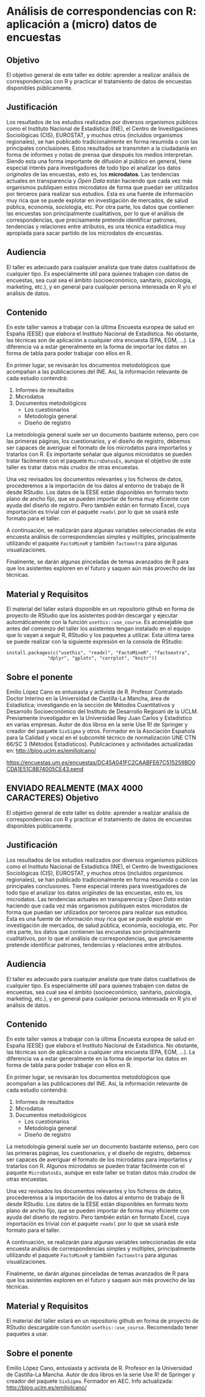 Análisis de correspondencias con R: aplicación a (micro) datos de encuestas
===========================================================================

Objetivo
------------

El objetivo general de este taller es doble: aprender a realizar análisis de correspondencias
con R y practicar el tratamiento de datos de encuestas disponibles públicamente. 


Justificación
-------------
Los resultados de los estudios realizados por diversos organismos públicos como
el Instituto Nacional de Estadística (INE), el Centro de Investigaciones Sociológicas (CIS),
EUROSTAT, y muchos otros (incluídos organismos regionales), se han publicado tradicionalmente
en forma resumida o con las principales conclusiones. Estos resultados se transmiten a la ciudadanía en forma
de informes y notas de prensa que después los medios interpretan. Siendo esta una 
forma importante de difusión al público en general, tiene especial interés para investigadores
de todo tipo el analizar los datos _originales_ de las encuestas, esto es, los **microdatos**.
Las tendencias actuales en transparencia y _Open Data_ están haciendo que cada vez más 
organismos publiquen estos microdatos de forma que puedan ser utilizados por terceros
para realizar sus estudios. Esta es una fuente de información muy rica que se puede
explotar en investigación de mercados, de salud pública, economía, sociología, etc.
Por otra parte, los datos que contienen las encuestas son principalmente cualitativos,
por lo que el análisis de correspondencias, que precisamente pretende identificar 
patrones, tendencias y relaciones entre atributos, es una técnica estadística
muy apropiada para sacar partido de los microdatos de encuestas.

Audiencia
---------
El taller es adecuado para cualquier analista que trate datos cualitativos de cualquier tipo.
Es especialmente útil para quienes trabajen con datos de encuestas, sea cual sea el ámbito
(socioeconómico, sanitario, psicología, marketing, etc.), y en general para cualquier persona
interesada en R y/o el análisis de datos.

Contenido
---------
En este taller vamos a trabajar con la última Encuesta europea de salud en España (EESE) que elabora el Instituto Nacional de Estadística. No obstante, las técnicas son de aplicación a cualquier otra encuesta (EPA, EGM, ...). La diferencia va a estar 
generalmente en la forma de importar los datos en forma de tabla para poder trabajar con ellos en R.

En primer lugar, se revisarán los documentos metodológicos que acompañan a las publicaciones del INE. Así, la información relevante de cada estudio contendrá:

1. Informes de resultados
2. Microdatos
3. Documentos metodológicos
    - Los cuestionarios
    - Metodología general
    - Diseño de registro
    
La metodología general suele ser un documento bastante extenso, pero con las primeras páginas, los cuestionarios, y el diseño de registro, debemos ser capaces de averiguar el formato de los microdatos para importarlos y tratarlos con R. Es importante 
señalar que algunos microdatos se pueden tratar fácilmente con el paquete `MicroDatosEs`, aunque el objetivo de este taller es tratar datos más _crudos_ de otras encuestas.

Una vez revisados los documentos relevantes y los ficheros de datos, procederemos a la importación de los datos al entorno de trabajo de R desde RStudio. Los datos de la EESE están disponibles en formato texto plano de ancho fijo, que se pueden importar de forma muy eficiente con ayuda del diseño de registro. Pero también están en formato Excel, cuya importación es trivial con
el paquete `readxl` por lo que se usará este formato para el taller. 

A continuación, se realizarán para algunas variables seleccionadas de esta encuesta análisis de correspondencias
simples y múltiples, principalmente utilizando el paquete `FactoMineR` y también `factoextra` para algunas visualizaciones.

Finalmente, se darán algunas pinceladas de temas avanzados de R para que los asistentes exploren en el futuro y saquen aún más provecho de las técnicas.


Material y Requisitos
---------------------
El material del taller estará disponible en un repositorio github en forma de proyecto de RStudio que los asistentes
podrán descargar y ejecutar automáticamente con la función `usethis::use_course`. Es aconsejable que antes del comienzo
del taller los asistentes tengan instalado en el equipo que lo vayan a seguir R, RStudio y los paquetes a utilizar.
Esta última tarea se puede realizar con la siguiente expresión en la consola de RStudio:

    install.packages(c("usethis", "readxl", "FactoMineR", "factoextra", 
                   "dplyr", "gplots", "corrplot", "knitr"))


Sobre el ponente
----------------
Emilio López Cano es entusiasta y activista de R. Profesor Contratado Doctor Interino en la Universidad de Castilla-La Mancha, área de Estadística; investigando en la sección de Métodos Cuantitativos y Desarrollo Socioeconómico del Instituto de Desarrollo Regioanl de la UCLM. Previamente investigador en la Universidad Rey Juan Carlos y Estadístico en varias empresas. Autor de dos libros en la serie Use R! de Springer y creador del paquete `SixSigma` y otros. Formador en la Asociación Española para la Calidad y vocal en el subcomité técnico de normalización UNE CTN 66/SC 3 (Métodos Estadísticos). 
Publicaciones y actividades actualizadas en: http://blog.uclm.es/emiliolcano/

https://encuestas.um.es/encuestas/DC45A041FC2CAABFE67C515259BD0CDA1E51C8B74005CE43.pend

ENVIADO REALMENTE (MAX 4000 CARACTERES)
Objetivo
------------
El objetivo general de este taller es doble: aprender a realizar análisis de correspondencias
con R y practicar el tratamiento de datos de encuestas disponibles públicamente. 

Justificación
-------------
Los resultados de los estudios realizados por diversos organismos públicos como
el Instituto Nacional de Estadística (INE), el Centro de Investigaciones Sociológicas (CIS),
EUROSTAT, y muchos otros (incluídos organismos regionales), se han publicado tradicionalmente
en forma resumida o con las principales conclusiones. Tiene especial interés para investigadores
de todo tipo el analizar los datos _originales_ de las encuestas, esto es, los microdatos.
Las tendencias actuales en transparencia y _Open Data_ están haciendo que cada vez más 
organismos publiquen estos microdatos de forma que puedan ser utilizados por terceros
para realizar sus estudios. Esta es una fuente de información muy rica que se puede
explotar en investigación de mercados, de salud pública, economía, sociología, etc.
Por otra parte, los datos que contienen las encuestas son principalmente cualitativos,
por lo que el análisis de correspondencias, que precisamente pretende identificar 
patrones, tendencias y relaciones entre atributos.

Audiencia
---------
El taller es adecuado para cualquier analista que trate datos cualitativos de cualquier tipo.
Es especialmente útil para quienes trabajen con datos de encuestas, sea cual sea el ámbito
(socioeconómico, sanitario, psicología, marketing, etc.), y en general para cualquier persona
interesada en R y/o el análisis de datos.

Contenido
---------
En este taller vamos a trabajar con la última Encuesta europea de salud en España (EESE) que elabora el Instituto Nacional de Estadística. No obstante, las técnicas son de aplicación a cualquier otra encuesta (EPA, EGM, ...). La diferencia va a estar 
generalmente en la forma de importar los datos en forma de tabla para poder trabajar con ellos en R.

En primer lugar, se revisarán los documentos metodológicos que acompañan a las publicaciones del INE. Así, la información relevante de cada estudio contendrá:

1. Informes de resultados
2. Microdatos
3. Documentos metodológicos
    - Los cuestionarios
    - Metodología general
    - Diseño de registro

La metodología general suele ser un documento bastante extenso, pero con las primeras páginas, los cuestionarios, y el diseño de registro, debemos ser capaces de averiguar el formato de los microdatos para importarlos y tratarlos con R. Algunos microdatos se pueden tratar fácilmente con el paquete `MicroDatosEs`, aunque en este taller se tratan datos más _crudos_ de otras encuestas.

Una vez revisados los documentos relevantes y los ficheros de datos, procederemos a la importación de los datos al entorno de trabajo de R desde RStudio. Los datos de la EESE están disponibles en formato texto plano de ancho fijo, que se pueden importar de forma muy eficiente con ayuda del diseño de registro. Pero también están en formato Excel, cuya importación es trivial con
el paquete `readxl` por lo que se usará este formato para el taller. 

A continuación, se realizarán para algunas variables seleccionadas de esta encuesta análisis de correspondencias
simples y múltiples, principalmente utilizando el paquete `FactoMineR` y también `factoextra` para algunas visualizaciones.

Finalmente, se darán algunas pinceladas de temas avanzados de R para que los asistentes exploren en el futuro y saquen aún más provecho de las técnicas.

Material y Requisitos
---------------------
El material del taller estará en un repositorio github en forma de proyecto de RStudio descargable con función `usethis::use_course`. Recomendado tener paquetes a usar.

Sobre el ponente
----------------
Emilio López Cano,  entusiasta y activista de R. Profesor en la Universidad de Castilla-La Mancha. Autor de dos libros en la serie Use R! de Springer y creador del paquete `SixSigma`. Formador en AEC.
Info actualizada: http://blog.uclm.es/emiliolcano/
